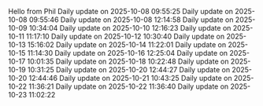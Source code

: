 ﻿Hello from Phil
Daily update on 2025-10-08 09:55:25
Daily update on 2025-10-08 09:55:46
Daily update on 2025-10-08 12:14:58
Daily update on 2025-10-09 10:34:04
Daily update on 2025-10-10 12:16:23
Daily update on 2025-10-11 11:17:10
Daily update on 2025-10-12 10:30:40
Daily update on 2025-10-13 15:16:02
Daily update on 2025-10-14 11:22:01
Daily update on 2025-10-15 11:14:30
Daily update on 2025-10-16 12:25:04
Daily update on 2025-10-17 10:01:35
Daily update on 2025-10-18 10:22:48
Daily update on 2025-10-19 10:31:25
Daily update on 2025-10-20 12:44:27
Daily update on 2025-10-20 12:44:46
Daily update on 2025-10-21 10:43:25
Daily update on 2025-10-22 11:36:21
Daily update on 2025-10-22 11:36:40
Daily update on 2025-10-23 11:02:22
